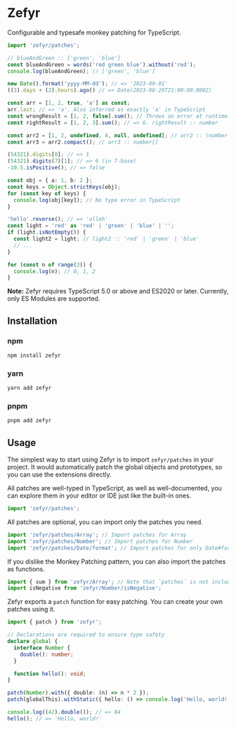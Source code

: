 # Zefyr

Configurable and typesafe monkey patching for TypeScript.

```typescript
import 'zefyr/patches';

// blueAndGreen :: ['green', 'blue']
const blueAndGreen = words('red green blue').without('red');
console.log(blueAndGreen); // ['green', 'blue']

new Date().format('yyyy-MM-dd'); // => '2023-09-01'
((3).days + (2).hours).ago() // => Date(2023-08-29T21:00:00.000Z)

const arr = [1, 2, true, 'a'] as const;
arr.last; // => 'a'. Also inferred as exactly 'a' in TypeScript
const wrongResult = [1, 2, false].sum(); // Throws an error at runtime. wrongResult :: never
const rightResult = [1, 2, 3].sum(); // => 6. rightResult :: number

const arr2 = [1, 2, undefined, 4, null, undefined]; // arr2 :: (number | null | undefined)[]
const arr3 = arr2.compact(); // arr3 :: number[]

(54321).digits[0]; // => 1
(54321).digits(7)[1]; // => 6 (in 7-base)
-10.5.isPositive(); // => false

const obj = { a: 1, b: 2 };
const keys = Object.strictKeys(obj);
for (const key of keys) {
  console.log(obj[key]); // No type error in TypeScript
}

'hello'.reverse(); // => 'olleh'
const light = 'red' as 'red' | 'green' | 'blue' | '';
if (light.isNotEmpty()) {
  const light2 = light; // light2 :: 'red' | 'green' | 'blue'
  // ...
}

for (const n of range(3)) {
  console.log(n); // 0, 1, 2
}
```

**Note:** Zefyr requires TypeScript 5.0 or above and ES2020 or later. Currently, only ES Modules are supported.

## Installation

### npm

```bash
npm install zefyr
```

### yarn

```bash
yarn add zefyr
```

### pnpm

```bash
pnpm add zefyr
```

## Usage

The simplest way to start using Zefyr is to import `zefyr/patches` in your project. It would automatically patch the global objects and prototypes, so you can use the extensions directly.

All patches are well-typed in TypeScript, as well as well-documented, you can explore them in your editor or IDE just like the built-in ones.

```typescript
import 'zefyr/patches';
```

All patches are optional, you can import only the patches you need.

```typescript
import 'zefyr/patches/Array'; // Import patches for Array
import 'zefyr/patches/Number'; // Import patches for Number
import 'zefyr/patches/Date/format'; // Import patches for only Date#format
```

If you dislike the Monkey Patching pattern, you can also import the patches as functions.

```typescript
import { sum } from 'zefyr/Array'; // Note that `patches` is not included in the path
import isNegative from 'zefyr/Number/isNegative';
```

Zefyr exports a `patch` function for easy patching. You can create your own patches using it.

```typescript
import { patch } from 'zefyr';

// Declarations are required to ensure type safety
declare global {
  interface Number {
    double(): number;
  }

  function hello(): void;
}

patch(Number).with({ double: (n) => n * 2 });
patch(globalThis).withStatic({ hello: () => console.log('Hello, world!') });

console.log((42).double()); // => 84
hello(); // => 'Hello, world!'
```
